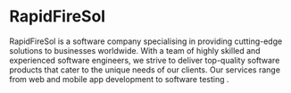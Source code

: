 # RapidFireSol
RapidFireSol is a software company specialising in providing cutting-edge solutions to businesses worldwide. With a team of highly skilled and experienced software engineers, we strive to deliver top-quality software products that cater to the unique needs of our clients. Our services range from web and mobile app development to software testing .
